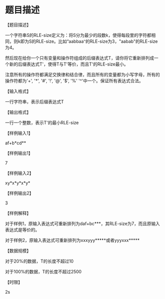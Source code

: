 # 题目描述


<p>
	<span style="font-family:宋体;">【题目描述】</span> 
</p>
<p>
	<span style="font-family:宋体;">一个字符串</span><span>S</span><span style="font-family:宋体;">的</span><span>RLE-size</span><span style="font-family:宋体;">定义为：将</span><span>S</span><span style="font-family:宋体;">分为最少的段数</span><span>k</span><span style="font-family:宋体;">，使得每段里的字符都相同，则</span><span>k</span><span style="font-family:宋体;">即为</span><span>S</span><span style="font-family:宋体;">的</span><span>RLE-size</span><span style="font-family:宋体;">。比如</span><span>“aabbaa</span><span style="font-family:宋体;">”的</span><span>RLE-size</span><span style="font-family:宋体;">为</span><span>3</span><span style="font-family:宋体;">，</span><span>&#34;aabab&#34;</span><span style="font-family:宋体;">的</span><span>RLE-size</span><span style="font-family:宋体;">为</span><span>4</span><span style="font-family:宋体;">。</span> 
</p>
<p>
	<span style="font-family:宋体;">然后现在给你一个只有变量和操作符组成的后缀表达式</span><span>T</span><span style="font-family:宋体;">，请你将它重新排列成一个新的后缀表达式</span><span>T&#39;</span><span style="font-family:宋体;">，使得</span><span>T</span><span style="font-family:宋体;">与</span><span>T&#39;</span><span style="font-family:宋体;">等价，而且</span><span>T&#39;</span><span style="font-family:宋体;">的</span><span>RLE-size</span><span style="font-family:宋体;">最小。</span> 
</p>
<p>
	<span style="font-family:宋体;">注意所有的操作符都满足交换律和结合律，而且所有的变量都为小写字母，所有的操作符都为</span><span>&#39;+&#39;, &#39;*&#39;, &#39;#&#39;, &#39;!&#39;, &#39;@&#39;, &#39;$&#39;, &#39;%&#39; &#39;^&#39;</span><span style="font-family:宋体;">中一个。保证所有表达式合法。</span> 
</p>
<p>
	<span style="font-family:宋体;">【输入格式】</span> 
</p>
<p>
	<span style="font-family:宋体;">一行字符串，表示后缀表达式</span><span>T</span> 
</p>
<p>
	<span style="font-family:宋体;">【输出格式】</span> 
</p>
<p>
	<span style="font-family:宋体;">一行一个整数，表示</span><span>T&#39;</span><span style="font-family:宋体;">的最小</span><span>RLE-size</span> 
</p>
<p>
	<span style="font-family:宋体;">【样例输入</span><span>1</span><span style="font-family:宋体;">】</span> 
</p>
<p>
	<span>af+b*cd**</span> 
</p>
<p>
	<span style="font-family:宋体;">【样例输出</span><span>1</span><span style="font-family:宋体;">】</span> 
</p>
<p>
	<span>7</span> 
</p>
<p>
	<span style="font-family:宋体;">【样例输入</span><span>2</span><span style="font-family:宋体;">】</span> 
</p>
<p>
	<span>xy*x*y*x*y*</span> 
</p>
<p>
	<span style="font-family:宋体;">【样例输出</span><span>2</span><span style="font-family:宋体;">】</span> 
</p>
<p>
	<span>3</span> 
</p>
<p>
	<span style="font-family:宋体;">【样例解释】</span> 
</p>
<p>
	<span style="font-family:宋体;">对于样例</span><span>1</span><span style="font-family:宋体;">，原输入表达式可重新排列为</span><span>daf+bc***</span><span style="font-family:宋体;">，其</span><span>RLE-size</span><span style="font-family:宋体;">为</span><span>7</span><span style="font-family:宋体;">，而且原输入表达式是等价的。</span> 
</p>
<p>
	<span style="font-family:宋体;">对于样例</span><span>2</span><span style="font-family:宋体;">，原输入表达式可重新排列为</span><span>xxxyyy*****</span><span style="font-family:宋体;">或者</span><span>yyyxxx*****</span> 
</p>
<p>
	<span style="font-family:宋体;">【数据规模】</span> 
</p>
<p>
	<span style="font-family:宋体;">对于</span><span>20%</span><span style="font-family:宋体;">的数据，</span><span>T</span><span style="font-family:宋体;">的长度不超过</span><span>10</span> 
</p>
<p>
	<span style="font-family:宋体;">对于</span><span>100%</span><span style="font-family:宋体;">的数据，</span><span>T</span><span style="font-family:宋体;">的长度不超过</span><span>2500</span> 
</p>
<p>
	<span style="font-family:宋体;">【时限】</span> 
</p>
<p>
	<span>2s</span> 
</p>
